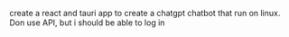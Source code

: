 create a react and tauri app to create a chatgpt chatbot that run on linux. Don use API, but i should be able to log in
